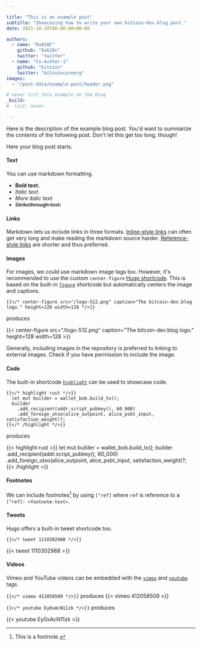 ```yaml
---

title: "This is an example post"
subtitle: "Showcasing how to write your own bitcoin-dev.blog post."
date: 2021-10-20T00:00:00+00:00

authors:
  - name: "0xB10C"
    github: "0xb10c"
    twitter: "twitter"
  - name: "Co-Author-1"
    github: "bitcoin"
    twitter: "bitcoincoreorg"
images:
  - "/post-data/example-post/header.png"

# never list this example on the blog
_build:
#  list: never

---
```


Here is the description of the example blog post.
You'd want to summarize the contents of the following post.
Don't let this get too long, though!

<!--more-->

Here your blog post starts.

#### Text

You can use markdown formatting.

- **Bold text.**
- _Italic text._
- *More italic text.*
- ~~Strikethrough text.~~


#### Links

Markdown lets us include links in three formats.
[Inline-style links](https://your-looooong-url.btc) can often get very long and make reading the markdown source harder.
[Reference-style links] are shorter and thus preferred.

[Reference-style links]: https://your-looooong-url.btc

#### Images

For images, we could use markdown image tags too.
However, it's recommended to use the custom `center-figure` [Hugo shortcode].
This is based on the built-in [`figure`] shortcode but automatically centers the image and captions.

[Hugo shortcode]: https://gohugo.io/content-management/shortcodes/
[`figure`]: https://gohugo.io/content-management/shortcodes/#figure

```
{{</* center-figure src="/logo-512.png" caption="The bitcoin-dev.blog logo." height=128 width=128 */>}}
```
produces

{{< center-figure src="/logo-512.png" caption="The bitcoin-dev.blog logo." height=128 width=128 >}}

Generally, including images in the repository is preferred to linking to external images.
Check if you have permission to include the image.

#### Code

The built-in shortcode [`highlight`] can be used to showcase code.

```
{{</* highlight rust */>}}
  let mut builder = wallet_bob.build_tx();
  builder
    .add_recipient(addr.script_pubkey(), 60_000)
    .add_foreign_utxo(alice_outpoint, alice_psbt_input, satisfaction_weight)?;
{{</* /highlight */>}}
```

produces


{{< highlight rust >}}
  let mut builder = wallet_bob.build_tx();
  builder
    .add_recipient(addr.script_pubkey(), 60_000)
    .add_foreign_utxo(alice_outpoint, alice_psbt_input, satisfaction_weight)?;
{{< /highlight >}}


[`highlight`]: https://gohugo.io/content-management/shortcodes/#highlight

#### Footnotes

We can include footnotes[^this-is-a-footnote-ref] by using `[^ref]` where `ref` is reference to a `[^ref]: <footnote-text>`.

[^this-is-a-footnote-ref]: This is a footnote.


#### Tweets

Hugo offers a built-in tweet shortcode too.

```
{{</* tweet 1110302988 */>}}
```

{{< tweet 1110302988 >}}


#### Videos

Vimeo and YouTube videos can be embedded with the [`vimeo`] and [`youtube`] tags.

[`vimeo`]: https://gohugo.io/content-management/shortcodes/#vimeo

[`youtube`]: https://gohugo.io/content-management/shortcodes/#youtube

`{{</* vimeo 412058509 */>}}` produces
{{< vimeo 412058509 >}}


`{{</* youtube Ey0xAcN11zk */>}}`
produces


{{< youtube Ey0xAcN11zk >}}
